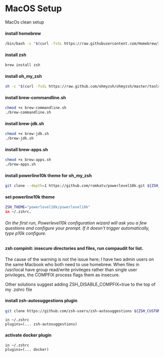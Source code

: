 # MacOS Setup

MacOs clean setup

#### install homebrew
```bash
/bin/bash -c "$(curl -fsSL https://raw.githubusercontent.com/Homebrew/install/master/install.sh)"
```

#### install zsh
```bash
brew install zsh
```

#### install oh_my_zsh
```bash
sh -c "$(curl -fsSL https://raw.github.com/ohmyzsh/ohmyzsh/master/tools/install.sh)"
```

#### install brew-commandline.sh 
```bash
chmod +x brew-commandline.sh 
./brew-commandline.sh 
```

#### install brew-jdk.sh 
```bash
chmod +x brew-jdk.sh
./brew-jdk.sh
```

#### install brew-apps.sh
```bash
chmod +x brew-apps.sh
./brew-apps.sh
```

#### install powerline10k theme for oh_my_zsh
```bash
git clone --depth=1 https://github.com/romkatv/powerlevel10k.git ${ZSH_CUSTOM:-$HOME/.oh-my-zsh/custom}/themes/powerlevel10k
```
#### set powerline10k theme
```bash
ZSH_THEME="powerlevel10k/powerlevel10k"
in ~/.zshrc.
```
 
 ###### On the first run, Powerlevel10k configuration wizard will ask you a few questions and configure your prompt. If it doesn't trigger automatically, type p10k configure. 
 
 
 #### zsh compinit: insecure directories and files, run compaudit for list.

The cause of the warning is not the issue here; I have two admin users on the same Macbook who both need to use homebrew. When files in /usr/local have group read/write privileges rather than single user privileges, the COMPFIX process flags them as insecure.

Other solutions suggest adding ZSH_DISABLE_COMPFIX=true to the top of my .zshrc file

#### install zsh-autosuggestions plugin
```bash
git clone https://github.com/zsh-users/zsh-autosuggestions ${ZSH_CUSTOM:-~/.oh-my-zsh/custom}/plugins/zsh-autosuggestions
```
```
in ~/.zshrc
plugins=(... zsh-autosuggestions)
```

#### activate docker plugin
```
in ~/.zshrc
plugins=(... docker)
```
